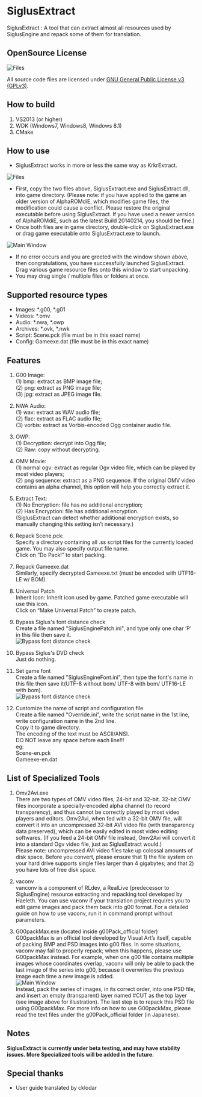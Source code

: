# SiglusExtract
SiglusExtract : A tool that can extract almost all resources used by SiglusEngine and repack some of them for translation.

## OpenSource License  

![Files](https://www.gnu.org/graphics/gplv3-127x51.png)

All source code files are licensed under [GNU General Public License v3 (GPLv3)](https://www.gnu.org/licenses/quick-guide-gplv3.en.html).  
  

## How to build
1. VS2013 (or higher)  
2. WDK (Windows7, Windows8, Windows 8.1)
3. CMake


## How to use
- SiglusExtract works in more or less the same way as KrkrExtract.

![Files](https://github.com/xmoeproject/SiglusExtract/blob/master/images/1st.jpg)

- First, copy the two files above, SiglusExtract.exe and SiglusExtract.dll, into game directory.
(Please note: if you have applied to the game an older version of AlphaROMdiE, which modifies game files, the modification could cause a conflict. Please restore the original executable before using SiglusExtract. If you have used a newer version of AlphaROMdiE, such as the latest Build 20140214, you should be fine.)
- Once both files are in game directory, double-click on SiglusExtract.exe or drag game executable onto SiglusExtract.exe to launch.

![Main Window](https://github.com/xmoeproject/SiglusExtract/blob/master/images/siglusext1.jpg)

- If no error occurs and you are greeted with the window shown above, then congratulations, you have successfully launched SiglusExtract.
Drag various game resource files onto this window to start unpacking.
- You may drag single / multiple files or folders at once.

## Supported resource types
- Images: *.g00, *.g01
- Videos: *.omv
- Audio: *.nwa, *.owp
- Archives: *.ovk, *.nwk
- Script: Scene.pck (file must be in this exact name)
- Config: Gameexe.dat (file must be in this exact name)

## Features


1.	G00 Image:  
(1)	bmp: extract as BMP image file;  
(2)	png: extract as PNG image file;  
(3)	jpg: extract as JPEG image file.  

2.	NWA Audio:  
(1)	wav: extract as WAV audio file;  
(2)	flac: extract as FLAC audio file;  
(3)	vorbis: extract as Vorbis-encoded Ogg container audio file.  

3.	OWP:  
(1)	Decryption: decrypt into Ogg file;  
(2)	Raw: copy without decrypting.  

4.	OMV Movie:  
(1)	normal ogv: extract as regular Ogv video file, which can be played by most video players;  
(2)	png sequence: extract as a PNG sequence. If the original OMV video contains an alpha channel, this option will help you correctly extract it.  

5.	Extract Text:  
(1)	No Encryption: file has no additional encryption;  
(2)	Has Encryption: file has additional encryption.  
(SiglusExtract can detect whether additional encryption exists, so manually changing this setting isn’t necessary.)

6.	Repack Scene.pck:  
Specify a directory containing all .ss script files for the currently loaded game. You may also specify output file name.  
Click on “Do Pack!” to start packing.  

7.	Repack Gameexe.dat  
Similarly, specify decrypted Gameexe.txt (must be encoded with UTF16-LE w/ BOM).  

8.	Universal Patch  
Inherit Icon: Inherit icon used by game. Patched game executable will use this icon.  
Click on “Make Universal Patch” to create patch.  


9.  Bypass Siglus's font distance check  
Create a file named "SiglusEnginePatch.ini", and type only one char ‘P’ in this file then save it.  
![Bypass font distance check](https://github.com/xmoeproject/SiglusExtract/blob/master/images/font.png)  


10.  Bypass Siglus's DVD check  
Just do nothing.  
  
11.  Set game font  
Create a file named "SiglusEngineFont.ini", then type the font's name in this file then save it(UTF-8 without bom/ UTF-8 with bom/ UTF16-LE with bom).  
![Bypass font distance check](https://github.com/xmoeproject/SiglusExtract/blob/master/images/name.png)  

12. Customize the name of script and configuration file  
Create a file named "Override.ini", write the script name in the 1st line, write configuration name in the 2nd line.  
Copy it to game directory.  
The encoding of the text must be ASCII/ANSI.  
DO NOT leave any space before each line!!!  
eg:  
Scene-en.pck  
Gameexe-en.dat  



## List of Specialized Tools

1.	Omv2Avi.exe  
There are two types of OMV video files, 24-bit and 32-bit. 32-bit OMV files incorporate a specially-encoded alpha channel (to record transparency), and thus cannot be correctly played by most video players and editors. Omv2Avi, when fed with a 32-bit OMV file, will convert it into an uncompressed 32-bit AVI video file (with transparency data preserved), which can be easily edited in most video editing softwares. (If you feed a 24-bit OMV file instead, Omv2Avi will convert it into a standard Ogv video file, just as SiglusExtract would.)  
Please note: uncompressed AVI video files take up colossal amounts of disk space. Before you convert, please ensure that 1) the file system on your hard drive supports single files larger than 4 gigabytes; and that 2) you have lots of free disk space.

2.	vaconv  
vanconv is a component of RLdev, a RealLive (predecessor to SiglusEngine) resource extracting and repacking tool developed by Haeleth. You can use vaconv if your translation project requires you to edit game images and pack them back into g00 format. For a detailed guide on how to use vaconv, run it in command prompt without parameters.

3.	G00packMax.exe (located inside g00Pack_official folder)  
G00packMax is an official tool developed by Visual Art’s itself, capable of packing BMP and PSD images into g00 files. In some situations, vaconv may fail to properly repack; when this happens, please use G00packMax instead.
For example, when one g00 file contains multiple images whose coordinates overlap, vaconv will only be able to pack the last image of the series into g00, because it overwrites the previous image each time a new image is added.  
![Main Window](https://github.com/xmoeproject/SiglusExtract/blob/master/images/g00.jpg)  
Instead, pack the series of images, in its correct order, into one PSD file, and insert an empty (transparent) layer named #CUT as the top layer (see image above for illustration). The last step is to repack this PSD file using G00packMax. For more info on how to use G00packMax, please read the text files under the g00Pack_official folder (in Japanese).


## Notes  

**SiglusExtract is currently under beta testing, and may have stability issues. More Specialized tools will be added in the future.**

## Special thanks
- User guide translated by cklodar